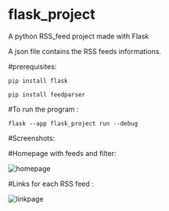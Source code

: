 # flask_project

A python RSS_feed project made with Flask 

A json file contains the RSS feeds informations.

#prerequisites:

```pip install flask```

```pip install feedparser```


#To run the program :

```flask --app flask_project run --debug```



#Screenshots:

#Homepage with feeds and filter:

![homepage](https://user-images.githubusercontent.com/98088041/235317522-cac82722-fa11-41f8-b115-c5c0f04431ce.png)




#Links for each RSS feed :


![linkpage](https://user-images.githubusercontent.com/98088041/235317547-a3d20d13-ec97-47b8-b09d-669068c914d2.png)


